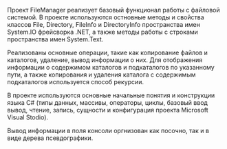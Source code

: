  Проект FileManager реализует базовый функционал работы с файловой системой.
В проекте используются остновные методы и свойства классов File, Directory, FileInfo и DirectoryInfo
пространства имен System.IO фрейсворка .NET, а также  методы работы с строками пространства имен System.Text.

 Реализованы основные операции, такие как копирование файлов и каталогов, удаление, вывод информации о них.
Для отображения информации о содержимом каталогов и подкаталогов по указанному пути, а также копирования и удаления
каталога с содержимым подкаталогов используется способ рекурсии.

 В проекте используются основные начальные понятия и конструкции языка C# (типы данных, массивы, операторы, циклы,
базовый ввод вывод, чтение, запись, сущности и конфигурация проекта Microsoft Visual Stodio).

 Вывод информации в поля консоли оргнизован как посочно, так и в виде дерева псевдографики.


  
